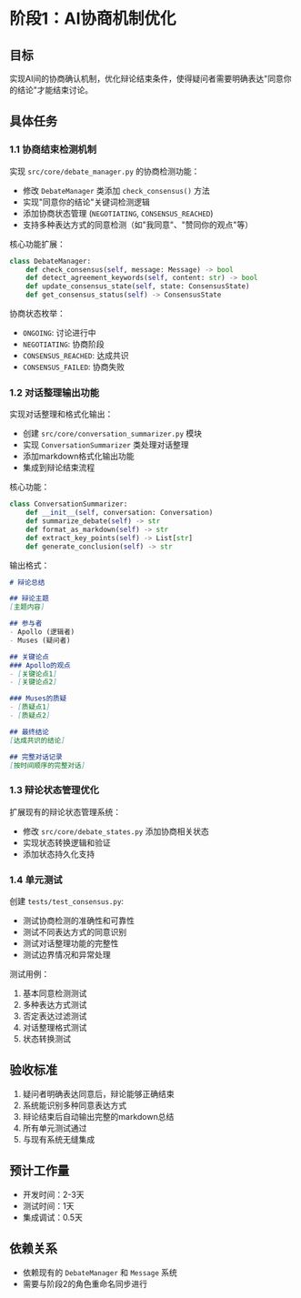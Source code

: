 # 阶段1：AI协商机制优化

## 目标
实现AI间的协商确认机制，优化辩论结束条件，使得疑问者需要明确表达"同意你的结论"才能结束讨论。

## 具体任务

### 1.1 协商结束检测机制
实现 `src/core/debate_manager.py` 的协商检测功能：
- 修改 `DebateManager` 类添加 `check_consensus()` 方法
- 实现"同意你的结论"关键词检测逻辑
- 添加协商状态管理 (`NEGOTIATING`, `CONSENSUS_REACHED`)
- 支持多种表达方式的同意检测（如"我同意"、"赞同你的观点"等）

核心功能扩展：
```python
class DebateManager:
    def check_consensus(self, message: Message) -> bool
    def detect_agreement_keywords(self, content: str) -> bool
    def update_consensus_state(self, state: ConsensusState)
    def get_consensus_status(self) -> ConsensusState
```

协商状态枚举：
- `ONGOING`: 讨论进行中
- `NEGOTIATING`: 协商阶段
- `CONSENSUS_REACHED`: 达成共识
- `CONSENSUS_FAILED`: 协商失败

### 1.2 对话整理输出功能
实现对话整理和格式化输出：
- 创建 `src/core/conversation_summarizer.py` 模块
- 实现 `ConversationSummarizer` 类处理对话整理
- 添加markdown格式化输出功能
- 集成到辩论结束流程

核心功能：
```python
class ConversationSummarizer:
    def __init__(self, conversation: Conversation)
    def summarize_debate(self) -> str
    def format_as_markdown(self) -> str
    def extract_key_points(self) -> List[str]
    def generate_conclusion(self) -> str
```

输出格式：
```markdown
# 辩论总结

## 辩论主题
[主题内容]

## 参与者
- Apollo (逻辑者)
- Muses (疑问者)

## 关键论点
### Apollo的观点
- [关键论点1]
- [关键论点2]

### Muses的质疑
- [质疑点1]
- [质疑点2]

## 最终结论
[达成共识的结论]

## 完整对话记录
[按时间顺序的完整对话]
```

### 1.3 辩论状态管理优化
扩展现有的辩论状态管理系统：
- 修改 `src/core/debate_states.py` 添加协商相关状态
- 实现状态转换逻辑和验证
- 添加状态持久化支持

### 1.4 单元测试
创建 `tests/test_consensus.py`:
- 测试协商检测的准确性和可靠性
- 测试不同表达方式的同意识别
- 测试对话整理功能的完整性
- 测试边界情况和异常处理

测试用例：
1. 基本同意检测测试
2. 多种表达方式测试
3. 否定表达过滤测试
4. 对话整理格式测试
5. 状态转换测试

## 验收标准
1. 疑问者明确表达同意后，辩论能够正确结束
2. 系统能识别多种同意表达方式
3. 辩论结束后自动输出完整的markdown总结
4. 所有单元测试通过
5. 与现有系统无缝集成

## 预计工作量
- 开发时间：2-3天
- 测试时间：1天
- 集成调试：0.5天

## 依赖关系
- 依赖现有的 `DebateManager` 和 `Message` 系统
- 需要与阶段2的角色重命名同步进行